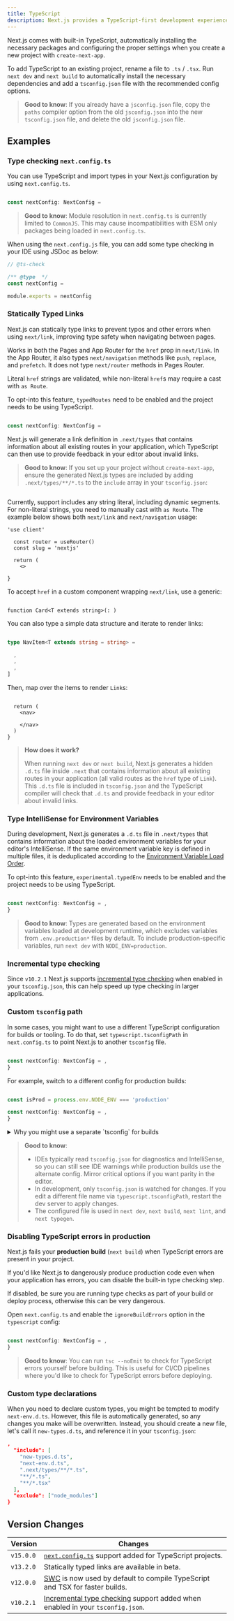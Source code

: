 ```yaml
---
title: TypeScript
description: Next.js provides a TypeScript-first development experience for building your React application.
---
```


Next.js comes with built-in TypeScript, automatically installing the necessary packages and configuring the proper settings when you create a new project with `create-next-app`.

To add TypeScript to an existing project, rename a file to `.ts` / `.tsx`. Run `next dev` and `next build` to automatically install the necessary dependencies and add a `tsconfig.json` file with the recommended config options.

> **Good to know**: If you already have a `jsconfig.json` file, copy the `paths` compiler option from the old `jsconfig.json` into the new `tsconfig.json` file, and delete the old `jsconfig.json` file.

## Examples

### Type checking `next.config.ts`

You can use TypeScript and import types in your Next.js configuration by using `next.config.ts`.

```ts filename="next.config.ts"

const nextConfig: NextConfig = 

```

> **Good to know**: Module resolution in `next.config.ts` is currently limited to `CommonJS`. This may cause incompatibilities with ESM only packages being loaded in `next.config.ts`.

When using the `next.config.js` file, you can add some type checking in your IDE using JSDoc as below:

```js filename="next.config.js"
// @ts-check

/** @type  */
const nextConfig = 

module.exports = nextConfig
```

### Statically Typed Links

Next.js can statically type links to prevent typos and other errors when using `next/link`, improving type safety when navigating between pages.

Works in both the Pages and App Router for the `href` prop in `next/link`. In the App Router, it also types `next/navigation` methods like `push`, `replace`, and `prefetch`. It does not type `next/router` methods in Pages Router.

Literal `href` strings are validated, while non-literal `href`s may require a cast with `as Route`.

To opt-into this feature, `typedRoutes` need to be enabled and the project needs to be using TypeScript.

```ts filename="next.config.ts"

const nextConfig: NextConfig = 

```

Next.js will generate a link definition in `.next/types` that contains information about all existing routes in your application, which TypeScript can then use to provide feedback in your editor about invalid links.

> **Good to know**: If you set up your project without `create-next-app`, ensure the generated Next.js types are included by adding `.next/types/**/*.ts` to the `include` array in your `tsconfig.json`:

```json filename="tsconfig.json" highlight=

```

Currently, support includes any string literal, including dynamic segments. For non-literal strings, you need to manually cast with `as Route`. The example below shows both `next/link` and `next/navigation` usage:

```tsx filename="app/example-client.tsx"
'use client'

  const router = useRouter()
  const slug = 'nextjs'

  return (
    <>

}
```

To accept `href` in a custom component wrapping `next/link`, use a generic:

```tsx

function Card<T extends string>(: ) 
```

You can also type a simple data structure and iterate to render links:

```ts filename="components/nav-items.ts"

type NavItem<T extends string = string> = 

  ,
  ,
  ,
]
```

Then, map over the items to render `Link`s:

```tsx filename="components/nav.tsx"

  return (
    <nav>
      
    </nav>
  )
}
```

> **How does it work?**
>
> When running `next dev` or `next build`, Next.js generates a hidden `.d.ts` file inside `.next` that contains information about all existing routes in your application (all valid routes as the `href` type of `Link`). This `.d.ts` file is included in `tsconfig.json` and the TypeScript compiler will check that `.d.ts` and provide feedback in your editor about invalid links.

### Type IntelliSense for Environment Variables

During development, Next.js generates a `.d.ts` file in `.next/types` that contains information about the loaded environment variables for your editor's IntelliSense. If the same environment variable key is defined in multiple files, it is deduplicated according to the [Environment Variable Load Order](/docs/app/guides/environment-variables#environment-variable-load-order).

To opt-into this feature, `experimental.typedEnv` needs to be enabled and the project needs to be using TypeScript.

```ts filename="next.config.ts"

const nextConfig: NextConfig = ,
}

```

> **Good to know**: Types are generated based on the environment variables loaded at development runtime, which excludes variables from `.env.production*` files by default. To include production-specific variables, run `next dev` with `NODE_ENV=production`.

### Incremental type checking

Since `v10.2.1` Next.js supports [incremental type checking](https://www.typescriptlang.org/tsconfig#incremental) when enabled in your `tsconfig.json`, this can help speed up type checking in larger applications.

### Custom `tsconfig` path

In some cases, you might want to use a different TypeScript configuration for builds or tooling. To do that, set `typescript.tsconfigPath` in `next.config.ts` to point Next.js to another `tsconfig` file.

```ts filename="next.config.ts"

const nextConfig: NextConfig = ,
}

```

For example, switch to a different config for production builds:

```ts filename="next.config.ts"

const isProd = process.env.NODE_ENV === 'production'

const nextConfig: NextConfig = ,
}

```

<details>
<summary>Why you might use a separate `tsconfig` for builds</summary>

You might need to relax checks in scenarios like monorepos, where the build also validates shared dependencies that don't match your project's standards, or when loosening checks in CI to continue delivering while migrating locally to stricter TypeScript settings (and still wanting your IDE to highlight misuse).

For example, if your project uses `useUnknownInCatchVariables` but some monorepo dependencies still assume `any`:

```json filename="tsconfig.build.json"

}
```

This keeps your editor strict via `tsconfig.json` while allowing the production build to use relaxed settings.

</details>

> **Good to know**:
>
> - IDEs typically read `tsconfig.json` for diagnostics and IntelliSense, so you can still see IDE warnings while production builds use the alternate config. Mirror critical options if you want parity in the editor.
> - In development, only `tsconfig.json` is watched for changes. If you edit a different file name via `typescript.tsconfigPath`, restart the dev server to apply changes.
> - The configured file is used in `next dev`, `next build`, `next lint`, and `next typegen`.

### Disabling TypeScript errors in production

Next.js fails your **production build** (`next build`) when TypeScript errors are present in your project.

If you'd like Next.js to dangerously produce production code even when your application has errors, you can disable the built-in type checking step.

If disabled, be sure you are running type checks as part of your build or deploy process, otherwise this can be very dangerous.

Open `next.config.ts` and enable the `ignoreBuildErrors` option in the `typescript` config:

```ts filename="next.config.ts"

const nextConfig: NextConfig = ,
}

```

> **Good to know**: You can run `tsc --noEmit` to check for TypeScript errors yourself before building. This is useful for CI/CD pipelines where you'd like to check for TypeScript errors before deploying.

### Custom type declarations

When you need to declare custom types, you might be tempted to modify `next-env.d.ts`. However, this file is automatically generated, so any changes you make will be overwritten. Instead, you should create a new file, let's call it `new-types.d.ts`, and reference it in your `tsconfig.json`:

```json filename="tsconfig.json"
,
  "include": [
    "new-types.d.ts",
    "next-env.d.ts",
    ".next/types/**/*.ts",
    "**/*.ts",
    "**/*.tsx"
  ],
  "exclude": ["node_modules"]
}
```

## Version Changes

| Version   | Changes                                                                                                                              |
| --------- | ------------------------------------------------------------------------------------------------------------------------------------ |
| `v15.0.0` | [`next.config.ts`](#type-checking-nextconfigts) support added for TypeScript projects.                                               |
| `v13.2.0` | Statically typed links are available in beta.                                                                                        |
| `v12.0.0` | [SWC](/docs/architecture/nextjs-compiler) is now used by default to compile TypeScript and TSX for faster builds.                    |
| `v10.2.1` | [Incremental type checking](https://www.typescriptlang.org/tsconfig#incremental) support added when enabled in your `tsconfig.json`. |